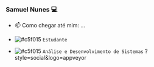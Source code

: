 ### Samuel Nunes 💻

<!--
**samuelikz/samuelikz** is a ✨ _special_ ✨ repository because its `README.md` (this file) appears on your GitHub profile.

Here are some ideas to get you started:

- 🔭 I’m currently working on ...
- 🌱 I’m currently learning ...
- 👯 I’m looking to collaborate on ...
- 🤔 I’m looking for help with ...
- 💬 Ask me about ...
- 📫 How to reach me: ...
- 😄 Pronouns: ...
- ⚡ Fun fact: ...
-->

- 📫 Como chegar até mim: ...

- ![#c5f015](https://placehold.it/15/c5f015/000000?text=+) `Estudante`
- ![#c5f015](https://placehold.it/15/c5f015/000000?text=+) `Análise e Desenvolvimento de Sistemas`
?style=social&logo=appveyor
